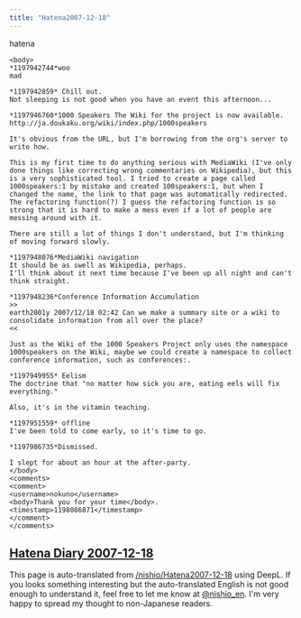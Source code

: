 ```yaml
---
title: "Hatena2007-12-18"
---
```


hatena

```
<body>
*1197942744*woo
mad

*1197942859* Chill out.
Not sleeping is not good when you have an event this afternoon...

*1197946760*1000 Speakers The Wiki for the project is now available.
http://ja.doukaku.org/wiki/index.php/1000speakers

It's obvious from the URL, but I'm borrowing from the org's server to write how.

This is my first time to do anything serious with MediaWiki (I've only done things like correcting wrong commentaries on Wikipedia), but this is a very sophisticated tool. I tried to create a page called 1000speakers:1 by mistake and created 100speakers:1, but when I changed the name, the link to that page was automatically redirected. The refactoring function(?) I guess the refactoring function is so strong that it is hard to make a mess even if a lot of people are messing around with it.

There are still a lot of things I don't understand, but I'm thinking of moving forward slowly.

*1197948076*MediaWiki navigation
It should be as swell as Wikipedia, perhaps.
I'll think about it next time because I've been up all night and can't think straight.

*1197948236*Conference Information Accumulation
>>
earth2001y 2007/12/18 02:42 Can we make a summary site or a wiki to consolidate information from all over the place?
<<

Just as the Wiki of the 1000 Speakers Project only uses the namespace 1000speakers on the Wiki, maybe we could create a namespace to collect conference information, such as conferences:.

*1197949955* Eelism
The doctrine that "no matter how sick you are, eating eels will fix everything."

Also, it's in the vitamin teaching.

*1197951559* offline
I've been told to come early, so it's time to go.

*1197986735*Dismissed.

I slept for about an hour at the after-party.
</body>
<comments>
<comment>
<username>nokuno</username>
<body>Thank you for your time</body>.
<timestamp>1198086871</timestamp>
</comment>
</comments>
```


[Hatena Diary 2007-12-18](https://nishiohirokazu.hatenadiary.org/archive/2007/12/18)
---
This page is auto-translated from [/nishio/Hatena2007-12-18](https://scrapbox.io/nishio/Hatena2007-12-18) using DeepL. If you looks something interesting but the auto-translated English is not good enough to understand it, feel free to let me know at [@nishio_en](https://twitter.com/nishio_en). I'm very happy to spread my thought to non-Japanese readers.